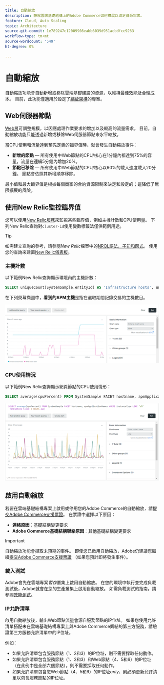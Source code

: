 ```yaml
---
title: 自動縮放
description: 瞭解雲端基礎結構上的Adobe Commerce如何擴展以滿足資源需求。
feature: Cloud, Auto Scaling
topic: Architecture
source-git-commit: 1e789247c12009908eabb6039d951acbdfcc9263
workflow-type: tm+mt
source-wordcount: '549'
ht-degree: 0%

---
```


# 自動縮放

自動縮放功能會自動新增或移除雲端基礎建設的資源，以維持最佳效能及合理成本。 目前，此功能僅適用於設定了[縮放架構](scaled-architecture.md)的專案。

## Web伺服器節點

[Web層](scaled-architecture.md#web-tier)可調整規模，以因應處理作業要求的增加以及較高的流量需求。 目前，自動縮放功能只能透過新增或移除Web伺服器節點來水平縮放。

當CPU使用和流量達到預先定義的臨界值時，就會發生自動縮放事件：

- **新增的節點** — 所有使用中Web節點的CPU/核心在1分鐘內都達到75%的容量，流量在連續5分鐘內增加20%。
- **節點已移除** — 所有使用中Web節點的CPU/核心以60%的載入速度載入20分鐘。 節點會依照其新增順序移除。

最小值和最大臨界值是根據每個商家的合約資源限制來決定和設定的；這降低了無限擴展的風險。

## 使用New Relic監控臨界值

您可以使用[New Relic服務](../monitor/new-relic-service.md)來監視某些臨界值，例如主機計數和CPU使用量。 下列New Relic查詢對`cluster-id`使用變數標籤法僅供範例用途。

>[!TIP]
>
>如需建立查詢的參考，請參閱&#x200B;_New Relic_&#x200B;檔案中的[NRQL語法、子句和函式](https://docs.newrelic.com/docs/query-your-data/nrql-new-relic-query-language/get-started/nrql-syntax-clauses-functions/)。
>使用您的查詢來建置[New Relic儀表板](https://docs.newrelic.com/docs/query-your-data/explore-query-data/dashboards/introduction-dashboards/)。

### 主機計數

以下範例New Relic查詢顯示環境內的主機計數：

```sql
SELECT uniqueCount(SystemSample.entityId) AS 'Infrastructure hosts', uniqueCount(Transaction.host) AS 'APM hosts seen' FROM SystemSample, Transaction where (Transaction.appName = 'cluster-id_stg' AND Transaction.transactionType = 'Web') OR SystemSample.apmApplicationNames LIKE '%|cluster-id_stg|%' TIMESERIES SINCE 3 HOURS AGO
```

在下列熒幕擷圖中，**看到的APM主機**&#x200B;是指在選取期間記錄交易的主機數目。

![個New Relic主機計數](../../assets/new-relic/host-count.png)

### CPU使用情況

以下範例New Relic查詢顯示網頁節點的CPU使用情形：

```sql
SELECT average(cpuPercent) FROM SystemSample FACET hostname, apmApplicationNames WHERE instanceType LIKE 'c%' TIMESERIES SINCE 3 HOURS AGO
```

![New Relic Web節點CPU使用情形](../../assets/new-relic/web-node-cpu-usage.png)

## 啟用自動縮放

若要在雲端基礎結構專案上啟用或停用您的Adobe Commerce的自動縮放，請[提交Adobe Commerce支援票證](https://experienceleague.adobe.com/docs/commerce-knowledge-base/kb/help-center-guide/magento-help-center-user-guide.html#submit-ticket)。 在票證中選擇以下原因：

- **連絡原因**：基礎結構變更要求
- **Adobe Commerce基礎結構聯絡原因**：其他基礎結構變更要求

>[!IMPORTANT]
>
>自動縮放功能會擷取未預期的事件。 即使您已啟用自動縮放，Adobe仍建議您繼續[提交Adobe Commerce支援票證](https://experienceleague.adobe.com/docs/commerce-knowledge-base/kb/help-center-guide/magento-help-center-user-guide.html#submit-ticket) （如果您預計即將發生事件）。

### 載入測試

Adobe會先在雲端專案&#x200B;_暫存_&#x200B;叢集上啟用自動縮放。 在您的環境中執行並完成負載測試後，Adobe就會在您的生產叢集上啟用自動縮放。 如需負載測試的指南，請參閱[效能測試](../launch/checklist.md#performance-testing)。

### IP允許清單

啟用自動縮放後，輸出Web節點流量會源自服務節點的IP位址。 如果您使用允許清單搭配未在雲端基礎結構專案上與Adobe Commerce繫結的第三方服務，請驗證第三方服務允許清單中的IP位址。

例如：

- 如果允許清單包含服務節點（1、2和3）的IP位址，則不需要採取任何動作。
- 如果允許清單包含服務節點（1、2和3）和Web節點（4、5和6）的IP位址（在此例中是全部六個節點），則不需要採取任何動作。
- 如果允許清單包含您Web節點（4、5和6）的IP位址&#x200B;_only_，則必須更新允許清單以包含服務節點的IP位址。
